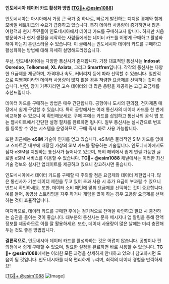 **인도네시아 데이터 카드 활성화 방법 [[TG💪+ @esim1088](https://t.me/s/esim1088)]**

인도네시아는 아시아에서 가장 큰 국가 중 하나로, 빠르게 발전하는 디지털 경제와 함께 모바일 네트워크의 수요가 급증하고 있습니다. 특히 데이터 사용량이 증가하면서 많은 여행객과 현지 주민들이 인도네시아에서 데이터 카드를 구매하고자 합니다. 하지만 처음 방문하거나 현지 생활을 시작하는 사람들에게는 데이터 카드를 어떻게 구매하고 활성화해야 하는지 혼란스러울 수 있습니다. 이 글에서는 인도네시아 데이터 카드를 구매하고 활성화하는 방법에 대해 자세히 설명해드리겠습니다.

우선, 인도네시아에는 다양한 통신사가 존재합니다. 가장 대표적인 통신사는 **Indosat Ooredoo**, **Telkomsel**, **XL Axiata**, 그리고 **Smartfren**입니다. 각각의 통신사는 다양한 요금제를 제공하며, 가격대나 속도, 커버리지 등에 따라 선택할 수 있습니다. 일반적으로 여행객이라면 데이터 사용량이 많지 않을 경우 저렴한 요금제를 선택하는 것이 좋습니다. 반면, 장기 거주자라면 고속 데이터와 더 많은 용량을 제공하는 고급 요금제를 추천드립니다.

데이터 카드를 구매하는 방법은 매우 간단합니다. 공항이나 도시의 편의점, 전자제품 매장에서 쉽게 구입할 수 있습니다. 특히 공항에서는 여러 통신사의 데이터 카드를 한 번에 비교해볼 수 있으니 꼭 확인해보세요. 구매 후에는 카드를 삽입하고 통신사의 공식 앱 또는 웹사이트에서 간단한 설정 절차를 완료하면 됩니다. 일부 통신사는 실시간으로 번호를 등록할 수 있는 시스템을 운영하므로, 구매 즉시 바로 사용 가능합니다.

또한 최근에는 **eSIM** 기술이 인기를 얻고 있습니다. eSIM은 물리적인 SIM 카드를 없애고 스마트폰 내부에 내장된 가상의 SIM 카드를 활용하는 기술입니다. 인도네시아에서도 점차 eSIM을 지원하는 통신사가 늘어나고 있으며, 특히 해외에서 쉽게 연결 가능한 글로벌 eSIM 서비스를 이용할 수 있습니다. **TG💪+ @esim1088** 채널에서는 이러한 최신 기술 정보와 실시간 업데이트를 제공하고 있으니 참고하시면 좋습니다.

인도네시아에서 데이터 카드를 구매할 때 주의할 점은 요금제와 데이터 제한입니다. 많은 통신사가 기본 데이터 제한을 두고 있어 초과 사용 시 추가 요금이 부과될 수 있으니 반드시 확인하세요. 또한, 데이터 소비 패턴에 맞춰 요금제를 선택하는 것이 중요합니다. 예를 들어, 동영상 스트리밍을 자주 하거나 게임을 많이 하는 경우 고용량 요금제를 선택하는 것이 효율적입니다.

마지막으로, 데이터 카드를 구매한 후에는 정기적으로 잔액을 확인하고 필요 시 충전하는 습관을 들이는 것이 좋습니다. 대부분의 통신사는 문자 메시지나 앱 알림을 통해 잔액 정보를 제공하므로 이를 잘 활용하세요. 또한, 데이터 사용량이 많은 날에는 미리 충전해두는 것도 좋은 방법입니다.

**결론적으로**, 인도네시아 데이터 카드를 활성화하는 것은 어렵지 않습니다. 공항이나 편의점에서 쉽게 구매할 수 있으며, 필요한 설정을 완료하면 바로 사용할 수 있습니다. **TG💪+ @esim1088**에서는 이러한 모든 과정을 상세하게 안내하고 있으니 참고하시면 도움이 될 것입니다. 인도네시아를 더욱 편리하게 누리며, 최적의 데이터 경험을 만끽하세요!

[[TG💪+ @esim1088](https://t.me/s/esim1088) ![Image](https://i.postimg.cc/Y0z9fWf4/image.png)]